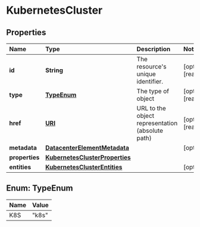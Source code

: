 # KubernetesCluster

## Properties

| Name | Type | Description | Notes |
| :--- | :--- | :--- | :--- |
| **id** | **String** | The resource's unique identifier. | \[optional\] \[readonly\] |
| **type** | [**TypeEnum**](kubernetescluster.md#TypeEnum) | The type of object | \[optional\] \[readonly\] |
| **href** | [**URI**](https://github.com/ionos-cloud/sdk-java/tree/651e6f7fe60936a95aad1f01d36232fb4bd0a27e/docs/URI.md) | URL to the object representation \(absolute path\) | \[optional\] \[readonly\] |
| **metadata** | [**DatacenterElementMetadata**](datacenterelementmetadata.md) |  | \[optional\] |
| **properties** | [**KubernetesClusterProperties**](kubernetesclusterproperties.md) |  |  |
| **entities** | [**KubernetesClusterEntities**](kubernetesclusterentities.md) |  | \[optional\] |

## Enum: TypeEnum

| Name | Value |
| :--- | :--- |
| K8S | "k8s" |

